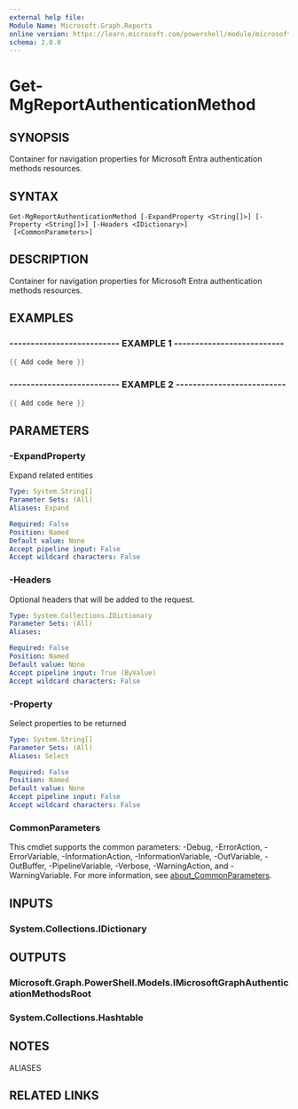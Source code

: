 ```yaml
---
external help file:
Module Name: Microsoft.Graph.Reports
online version: https://learn.microsoft.com/powershell/module/microsoft.graph.reports/get-mgreportauthenticationmethod
schema: 2.0.0
---
```


# Get-MgReportAuthenticationMethod

## SYNOPSIS
Container for navigation properties for Microsoft Entra authentication methods resources.

## SYNTAX

```
Get-MgReportAuthenticationMethod [-ExpandProperty <String[]>] [-Property <String[]>] [-Headers <IDictionary>]
 [<CommonParameters>]
```

## DESCRIPTION
Container for navigation properties for Microsoft Entra authentication methods resources.

## EXAMPLES

### -------------------------- EXAMPLE 1 --------------------------
```powershell
{{ Add code here }}
```



### -------------------------- EXAMPLE 2 --------------------------
```powershell
{{ Add code here }}
```



## PARAMETERS

### -ExpandProperty
Expand related entities

```yaml
Type: System.String[]
Parameter Sets: (All)
Aliases: Expand

Required: False
Position: Named
Default value: None
Accept pipeline input: False
Accept wildcard characters: False
```

### -Headers
Optional headers that will be added to the request.

```yaml
Type: System.Collections.IDictionary
Parameter Sets: (All)
Aliases:

Required: False
Position: Named
Default value: None
Accept pipeline input: True (ByValue)
Accept wildcard characters: False
```

### -Property
Select properties to be returned

```yaml
Type: System.String[]
Parameter Sets: (All)
Aliases: Select

Required: False
Position: Named
Default value: None
Accept pipeline input: False
Accept wildcard characters: False
```

### CommonParameters
This cmdlet supports the common parameters: -Debug, -ErrorAction, -ErrorVariable, -InformationAction, -InformationVariable, -OutVariable, -OutBuffer, -PipelineVariable, -Verbose, -WarningAction, and -WarningVariable. For more information, see [about_CommonParameters](http://go.microsoft.com/fwlink/?LinkID=113216).

## INPUTS

### System.Collections.IDictionary

## OUTPUTS

### Microsoft.Graph.PowerShell.Models.IMicrosoftGraphAuthenticationMethodsRoot

### System.Collections.Hashtable

## NOTES

ALIASES

## RELATED LINKS


